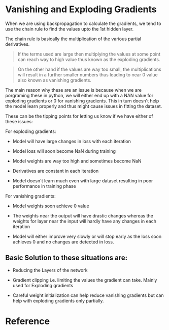 # Vanishing and Exploding Gradients

When we are using backpropagation to calculate the gradients, we tend to use the chain rule to find the values upto the 1st hidden layer.

The chain rule is basically the multiplication of the various partial derivatives.

> If the terms used are large then multiplying the values at some point can reach way to high value thus known as the exploding gradients.

> On the other hand if the values are way too small, the multiplications will result in a further smaller numbers thus leading to near 0 value also known as vanishing gradients.

The main reason why these are an issue is because when we are porgraming these in python, we will either end up with a NAN value for exploding gradients or 0 for vanishing gradients. This in turn doesn't help the model learn properly and thus might cause issues in fitting the dataset.

These can be the tipping points for letting us know if we have either of these issues:

For exploding gradients:

- Model will have large changes in loss with each iteration

- Model loss will soon become NaN during training

- Model weights are way too high and sometimes become NaN

- Derivatives are constant in each iteration

- Model doesn't learn much even with large dataset resulting in poor performance in training phase



For vanishing gradients:

- Model weights soon achieve 0 value

- The weights near the output will have drastic changes whereas the weights for layer near the input will hardly have any changes in each iteration

- Model will either improve very slowly or will stop early as the loss soon achieves 0 and no changes are detected in loss.



## Basic Solution to these situations are:

- Reducing the Layers of the network

- Gradient clipping i.e. limiting the values the gradient can take. Mainly used for Exploding gradients

- Careful weight initialization can help reduce vanishing gradients but can help with exploding gradients only partially.





# Reference

[1]: <https://towardsdatascience.com/the-vanishing-exploding-gradient-problem-in-deep-neural-networks-191358470c11> "Vanishing and Exploding gradients"
